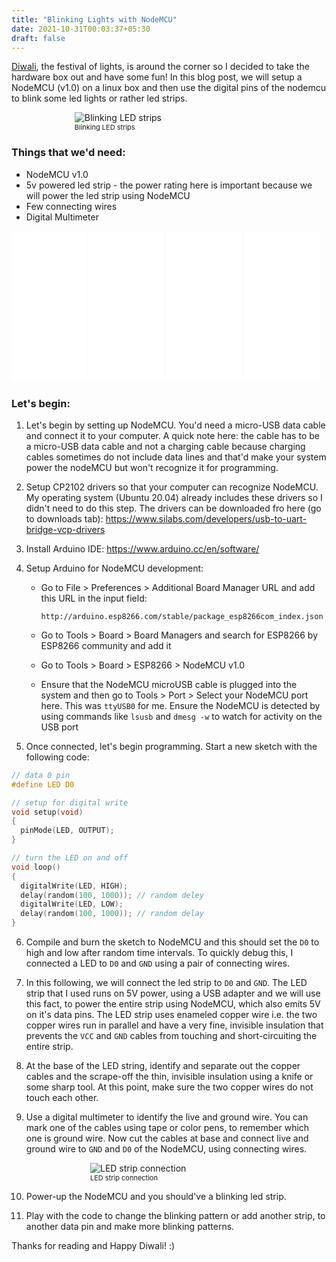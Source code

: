 ```yaml
---
title: "Blinking Lights with NodeMCU"
date: 2021-10-31T00:03:37+05:30
draft: false
---
```


<a href="https://en.wikipedia.org/wiki/Diwali" target="_blank">Diwali</a>, the festival of lights, is around the corner so I decided to take the hardware box out and have some fun! In this blog post, we will setup a NodeMCU (v1.0) on a linux box and then use the digital pins of the nodemcu to blink some led lights or rather led strips.

<figure style="width: 60%; margin: auto; display: block; margin-bottom: 8px;">
  <img src="/img/10/blinking_lights.png" title="Blinking LED strips"  >
  <figcaption style="font-size: 11px">
    Blinking LED strips
  <figcaption>
</figure>

### Things that we'd need:

- NodeMCU v1.0
- 5v powered led strip - the power rating here is important because we will power the led strip using NodeMCU 
- Few connecting wires
- Digital Multimeter

<iframe style="width:120px;height:240px;" marginwidth="0" marginheight="0" scrolling="no" frameborder="0" src="//ws-in.amazon-adsystem.com/widgets/q?ServiceVersion=20070822&OneJS=1&Operation=GetAdHtml&MarketPlace=IN&source=ss&ref=as_ss_li_til&ad_type=product_link&tracking_id=technoslab03-21&language=en_IN&marketplace=amazon&region=IN&placement=B07262H53W&asins=B07262H53W&linkId=8a4e40856749d20d2dce7b2a0f14f1f6&show_border=true&link_opens_in_new_window=true"></iframe>

<iframe style="width:120px;height:240px;" marginwidth="0" marginheight="0" scrolling="no" frameborder="0" src="//ws-in.amazon-adsystem.com/widgets/q?ServiceVersion=20070822&OneJS=1&Operation=GetAdHtml&MarketPlace=IN&source=ss&ref=as_ss_li_til&ad_type=product_link&tracking_id=technoslab03-21&language=en_IN&marketplace=amazon&region=IN&placement=B07DYHLFH3&asins=B07DYHLFH3&linkId=2ea93063a1246a7efa6a5dcbdd7616c5&show_border=true&link_opens_in_new_window=true"></iframe>

<iframe style="width:120px;height:240px;" marginwidth="0" marginheight="0" scrolling="no" frameborder="0" src="//ws-in.amazon-adsystem.com/widgets/q?ServiceVersion=20070822&OneJS=1&Operation=GetAdHtml&MarketPlace=IN&source=ss&ref=as_ss_li_til&ad_type=product_link&tracking_id=technoslab03-21&language=en_IN&marketplace=amazon&region=IN&placement=B00ZYFX6A2&asins=B00ZYFX6A2&linkId=a14689e514eee23e658fd4b2ecee1c2b&show_border=true&link_opens_in_new_window=true"></iframe>

<iframe style="width:120px;height:240px;" marginwidth="0" marginheight="0" scrolling="no" frameborder="0" src="//ws-in.amazon-adsystem.com/widgets/q?ServiceVersion=20070822&OneJS=1&Operation=GetAdHtml&MarketPlace=IN&source=ss&ref=as_ss_li_til&ad_type=product_link&tracking_id=technoslab03-21&language=en_IN&marketplace=amazon&region=IN&placement=B07KK5LZBK&asins=B07KK5LZBK&linkId=79ac4911e6a1d003a766243788cf137e&show_border=true&link_opens_in_new_window=true"></iframe>

### Let's begin:

1. Let's begin by setting up NodeMCU. You'd need a micro-USB data cable and connect it to your computer. A quick note here: the cable has to be a micro-USB data cable and not a charging cable because charging cables sometimes do not include data lines and that'd make your system power the nodeMCU but won't recognize it for programming.

2. Setup CP2102 drivers so that your computer can recognize NodeMCU. My operating system (Ubuntu 20.04) already includes these drivers so I didn't need to do this step. The drivers can be downloaded fro here (go to downloads tab): https://www.silabs.com/developers/usb-to-uart-bridge-vcp-drivers

3. Install Arduino IDE: https://www.arduino.cc/en/software/

4. Setup Arduino for NodeMCU development:
    -  Go to File > Preferences > Additional Board Manager URL and add this URL in the input field:
      
       `http://arduino.esp8266.com/stable/package_esp8266com_index.json`
    
    - Go to Tools > Board > Board Managers and search for ESP8266 by ESP8266 community and add it

    - Go to Tools > Board > ESP8266 > NodeMCU v1.0

    - Ensure that the NodeMCU microUSB cable is plugged into the system and then go to Tools > Port > Select your NodeMCU port here. This was `ttyUSB0` for me. Ensure the NodeMCU is detected by using commands like `lsusb` and `dmesg -w` to watch for activity on the USB port

5. Once connected, let's begin programming. Start a new sketch with the following code:

```c
// data 0 pin
#define LED D0

// setup for digital write
void setup(void)
{
  pinMode(LED, OUTPUT);  
}

// turn the LED on and off
void loop()
{
  digitalWrite(LED, HIGH);
  delay(random(100, 1000)); // random deley
  digitalWrite(LED, LOW);
  delay(random(100, 1000)); // random delay
}
```

6. Compile and burn the sketch to NodeMCU and this should set the `D0` to high and low after random time intervals. To quickly debug this, I connected a LED to `D0` and `GND` using a pair of connecting wires.

7. In this following, we will connect the led strip to `D0` and `GND`. The LED strip that I used runs on 5V power, using a USB adapter and we will use this fact, to power the entire strip using NodeMCU, which also emits 5V on it's data pins. The LED strip uses enameled copper wire i.e. the two copper wires run in parallel and have a very fine, invisible insulation that prevents the `VCC` and `GND` cables from touching and short-circuiting the entire strip. 

8. At the base of the LED string, identify and separate out the copper cables and the scrape-off the thin, invisible insulation using a knife or some sharp tool. At this point, make sure the two copper wires do not touch each other. 

9. Use a digital multimeter to identify the live and ground wire. You can mark one of the cables using tape or color pens, to remember which one is ground wire. Now cut the cables at base and connect live and ground wire to `GND` and `D0` of the NodeMCU, using connecting wires.


<figure style="width: 50%; margin: auto; display: block; margin-bottom: 8px;">
  <img src="/img/10/led_strip.jpeg" title="LED strip connection"  >
  <figcaption style="font-size: 11px">
    LED strip connection
  <figcaption>
</figure>


10. Power-up the NodeMCU and you should've a blinking led strip. 

11. Play with the code to change the blinking pattern or add another strip, to another data pin and make more blinking patterns.

Thanks for reading and Happy Diwali! :) 
